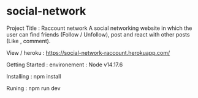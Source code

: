 # social-network 
Project Title : Raccount network 
A social networking website in which the user can find friends (Follow / Unfollow), post and react with other posts (Like , comment). 

View / heroku : 
https://social-network-raccount.herokuapp.com/ 

Getting Started : 
environement : Node v14.17.6 

Installing : npm install  

Runing : npm run dev 

